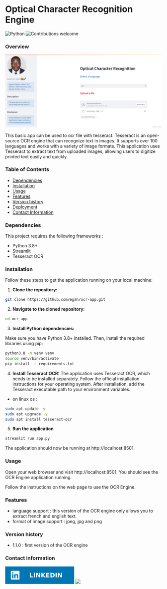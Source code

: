 # Optical Character Recognition Engine

![Python](https://img.shields.io/badge/python-v3.8+-blue.svg)
![Contributions welcome](https://img.shields.io/badge/contributions-welcome-orange.svg)
<!-- [![License](https://img.shields.io/badge/license-MIT-blue.svg)](https://opensource.org/licenses/MIT) -->

### Overview

![Alt text](app-hmi.png)

This basic app can be used to ocr file with tesseract. Tesseract is an open-source OCR engine that can recognize text in images. It supports over 100 languages and works with a variety of image formats. This application uses Tesseract to extract text from uploaded images, allowing users to digitize printed text easily and quickly.

### Table of Contents
- [Dependencies](#dependencies)
- [Installation](#installation)
- [Usage](#table-of-contents)
- [Features](#installation) <!-- - [Contributing](#contributing) --> <!-- - [License](#license) --> <!-- [Troubleshooting](#troubleshooting) --> <!-- - [FAQ](#faq)--> <!-- - [API Reference](#api-reference) -->
- [Version history](#version-history)
- [Deployment](#deployment) <!-- - [Acknowledgments](#acknowledgements) -->
- [Contact Information](#contact-information)

### Dependencies

This project requires the following frameworks : 

- Python 3.8+
- Streamlit
- Tesseract OCR

### Installation

Follow these steps to get the application running on your local machine:

1. **Clone the repository:**

```bash
git clone https://github.com/egah/ocr-app.git
```
2. **Navigate to the cloned repository:**

```bash
cd ocr-app
```

3. **Install Python dependencies:**

Make sure you have Python 3.8+ installed. Then, install the required libraries using pip:

```bash
python3.8 -m venv venv
source venv/bin/activate
pip install -r requirements.txt
```

4. **Install Tesseract OCR:**
The application uses Tesseract OCR, which needs to be installed separately. Follow the official installation instructions for your operating system. After installation, add the Tesseract executable path to your environment variables.

- on linux os :
```bash
sudo apt update -y
sudo apt upgrade -y
sudo apt install tesseract-ocr
```
5. **Run the application**

```bash
streamlit run app.py
```
The application should now be running at http://localhost:8501.


### Usage
Open your web browser and visit http://localhost:8501. You should see the OCR Engine application running.

Follow the instructions on the web page to use the OCR Engine.
### Features
- language support : this version of the OCR engine only allows you to extract french and english text.
- format of image support : jpeg, jpg and png
### Version history
- 1.1.0 : first version of the OCR engine
<!--### Deployment
Déployement on heroku. You can find below the url of the app. -->
###  Contact information
 [![all text](LinkedIn.svg)](https://www.linkedin.com/in/egahepiphane/) </a> <a href="mailto:egahepiphane@gmail.com">
      <img src="https://img.shields.io/badge/SEND%20MAIL-6D4C6F?&style=for-the-badge&logo=MAIL.RU&logoColor=black">
    </a>